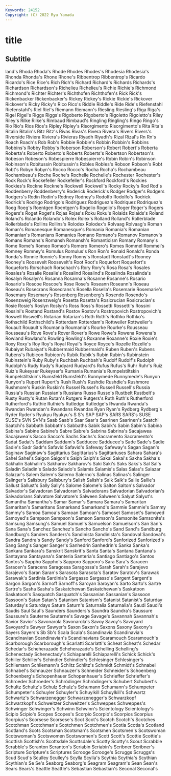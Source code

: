 ```yaml
---
Keywords: 24152
Copyright: (C) 2022 Ryu Yamada
---
```



# title

## Subtitle
land's
Rhoda Rhoda's Rhode Rhodes Rhodes's Rhodesia Rhodesia's Rhonda Rhonda's Rhone
Rhone's Ribbentrop Ribbentrop's Ricardo Ricardo's Rice Rice's Rich Rich's Richard
Richard's Richards Richards's Richardson Richardson's Richelieu Richelieu's Richie Richie's Richmond
Richmond's Richter Richter's Richthofen Richthofen's Rick Rick's Rickenbacker Rickenbacker's Rickey
Rickey's Rickie Rickie's Rickover Rickover's Ricky Ricky's Rico Rico's Riddle
Riddle's Ride Ride's Riefenstahl Riefenstahl's Riel Riel's Riemann Riemann's Riesling
Riesling's Riga Riga's Rigel Rigel's Riggs Riggs's Rigoberto Rigoberto's Rigoletto
Rigoletto's Riley Riley's Rilke Rilke's Rimbaud Rimbaud's Ringling Ringling's Ringo
Ringo's Rio Rio's Rios Rios's Ripley Ripley's Risorgimento Risorgimento's Rita
Rita's Ritalin Ritalin's Ritz Ritz's Rivas Rivas's Rivera Rivera's Rivers
Rivers's Riverside Riviera Riviera's Rivieras Riyadh Riyadh's Rizal Rizal's Rn
Rn's Roach Roach's Rob Rob's Robbie Robbie's Robbin Robbin's Robbins
Robbins's Robby Robby's Roberson Roberson's Robert Robert's Roberta Roberta's Roberto
Roberto's Roberts Roberts's Robertson Robertson's Robeson Robeson's Robespierre Robespierre's Robin
Robin's Robinson Robinson's Robitussin Robitussin's Robles Robles's Robson Robson's Robt
Robt's Robyn Robyn's Rocco Rocco's Rocha Rocha's Rochambeau Rochambeau's Roche
Roche's Rochelle Rochelle's Rochester Rochester's Rock Rock's Rockefeller Rockefeller's Rockford
Rockford's Rockies Rockies's Rockne Rockne's Rockwell Rockwell's Rocky Rocky's Rod
Rod's Roddenberry Roddenberry's Roderick Roderick's Rodger Rodger's Rodgers Rodgers's Rodin
Rodin's Rodney Rodney's Rodolfo Rodolfo's Rodrick Rodrick's Rodrigo Rodrigo's Rodriguez
Rodriguez's Rodriquez Rodriquez's Roeg Roeg's Roentgen Roentgen's Rogelio Rogelio's Roger
Roger's Rogers Rogers's Roget Roget's Rojas Rojas's Roku Roku's Rolaids
Rolaids's Roland Roland's Rolando Rolando's Rolex Rolex's Rolland Rolland's Rollerblade
Rollerblade's Rollins Rollins's Rolodex Rolodex's Rolvaag Rolvaag's Roman Roman's Romanesque
Romanesque's Romania Romania's Romanian Romanian's Romanians Romanies Romano Romano's Romanov
Romanov's Romans Romans's Romansh Romansh's Romanticism Romany Romany's Rome Rome's
Romeo Romeo's Romero Romero's Romes Rommel Rommel's Romney Romney's Romulus
Romulus's Ron Ron's Ronald Ronald's Ronda Ronda's Ronnie Ronnie's Ronny
Ronny's Ronstadt Ronstadt's Rooney Rooney's Roosevelt Roosevelt's Root Root's Roquefort
Roquefort's Roqueforts Rorschach Rorschach's Rory Rory's Rosa Rosa's Rosales Rosales's
Rosalie Rosalie's Rosalind Rosalind's Rosalinda Rosalinda's Rosalyn Rosalyn's Rosanna Rosanna's
Rosanne Rosanne's Rosario Rosario's Roscoe Roscoe's Rose Rose's Roseann Roseann's
Roseau Roseau's Rosecrans Rosecrans's Rosella Rosella's Rosemarie Rosemarie's Rosemary Rosemary's
Rosenberg Rosenberg's Rosendo Rosendo's Rosenzweig Rosenzweig's Rosetta Rosetta's Rosicrucian Rosicrucian's
Rosie Rosie's Roslyn Roslyn's Ross Ross's Rossetti Rossetti's Rossini Rossini's
Rostand Rostand's Rostov Rostov's Rostropovich Rostropovich's Roswell Roswell's Rotarian Rotarian's
Roth Roth's Rothko Rothko's Rothschild Rothschild's Rotterdam Rotterdam's Rottweiler Rottweiler's
Rouault Rouault's Roumania Roumania's Rourke Rourke's Rousseau Rousseau's Rove Rove's
Rover Rover's Rowe Rowe's Rowena Rowena's Rowland Rowland's Rowling Rowling's
Roxanne Roxanne's Roxie Roxie's Roxy Roxy's Roy Roy's Royal Royal's
Royce Royce's Rozelle Rozelle's Rubaiyat Rubaiyat's Rubbermaid Rubbermaid's Ruben Ruben's
Rubens Rubens's Rubicon Rubicon's Rubik Rubik's Rubin Rubin's Rubinstein Rubinstein's
Ruby Ruby's Ruchbah Ruchbah's Rudolf Rudolf's Rudolph Rudolph's Rudy Rudy's
Rudyard Rudyard's Rufus Rufus's Ruhr Ruhr's Ruiz Ruiz's Rukeyser Rukeyser's
Rumania Rumania's Rumpelstiltskin Rumpelstiltskin's Rumsfeld Rumsfeld's Runnymede Runnymede's Runyon Runyon's
Rupert Rupert's Rush Rush's Rushdie Rushdie's Rushmore Rushmore's Ruskin Ruskin's
Russel Russel's Russell Russell's Russia Russia's Russian Russian's Russians Russo
Russo's Rustbelt Rustbelt's Rusty Rusty's Rutan Rutan's Rutgers Rutgers's Ruth
Ruth's Rutherford Rutherford's Ruthie Ruthie's Rutledge Rutledge's Rwanda Rwanda's Rwandan
Rwandan's Rwandans Rwandas Ryan Ryan's Rydberg Rydberg's Ryder Ryder's Ryukyu
Ryukyu's S S's SAP SAP's SARS SARS's SUSE SUSE's SVN
SVN's Saab Saab's Saar Saar's Saarinen Saarinen's Saatchi Saatchi's Sabbath
Sabbath's Sabbaths Sabik Sabik's Sabin Sabin's Sabina Sabina's Sabine Sabine's
Sabre Sabre's Sabrina Sabrina's Sacajawea Sacajawea's Sacco Sacco's Sachs Sachs's
Sacramento Sacramento's Sadat Sadat's Saddam Saddam's Sadducee Sadducee's Sade Sade's
Sadie Sadie's Sadr Sadr's Safavid Safavid's Safeway Safeway's Sagan Sagan's
Saginaw Saginaw's Sagittarius Sagittarius's Sagittariuses Sahara Sahara's Sahel Sahel's Saigon
Saigon's Saiph Saiph's Sakai Sakai's Sakha Sakha's Sakhalin Sakhalin's Sakharov
Sakharov's Saki Saki's Saks Saks's Sal Sal's Saladin Saladin's Salado
Salado's Salamis Salamis's Salas Salas's Salazar Salazar's Salem Salem's Salerno
Salerno's Salinas Salinas's Salinger Salinger's Salisbury Salisbury's Salish Salish's Salk
Salk's Sallie Sallie's Sallust Sallust's Sally Sally's Salome Salome's Salton
Salton's Salvador Salvador's Salvadoran Salvadoran's Salvadorans Salvadorian Salvadorian's Salvadorians Salvatore
Salvatore's Salween Salween's Salyut Salyut's Samantha Samantha's Samar Samar's Samara
Samara's Samaritan Samaritan's Samaritans Samarkand Samarkand's Sammie Sammie's Sammy Sammy's
Samoa Samoa's Samoan Samoan's Samoset Samoset's Samoyed Samoyed's Sampson Sampson's
Samson Samson's Samsonite Samsonite's Samsung Samsung's Samuel Samuel's Samuelson Samuelson's
San San's Sana Sana's Sanchez Sanchez's Sancho Sancho's Sand Sand's
Sandburg Sandburg's Sanders Sanders's Sandinista Sandinista's Sandoval Sandoval's Sandra Sandra's
Sandy Sandy's Sanford Sanford's Sanforized Sanforized's Sang Sang's Sanger Sanger's
Sanhedrin Sanhedrin's Sanka Sanka's Sankara Sankara's Sanskrit Sanskrit's Santa Santa's
Santana Santana's Santayana Santayana's Santeria Santeria's Santiago Santiago's Santos Santos's
Sappho Sappho's Sapporo Sapporo's Sara Sara's Saracen Saracen's Saracens Saragossa
Saragossa's Sarah Sarah's Sarajevo Sarajevo's Saran Saran's Sarasota Sarasota's Saratov
Saratov's Sarawak Sarawak's Sardinia Sardinia's Sargasso Sargasso's Sargent Sargent's Sargon
Sargon's Sarnoff Sarnoff's Saroyan Saroyan's Sarto Sarto's Sartre Sartre's Sasha
Sasha's Saskatchewan Saskatchewan's Saskatoon Saskatoon's Sasquatch Sasquatch's Sassanian Sassanian's Sassoon
Sassoon's Satan Satan's Satanism Satanism's Satanist Satanist's Saturday Saturday's Saturdays
Saturn Saturn's Saturnalia Saturnalia's Saudi Saudi's Saudis Saul Saul's Saunders
Saunders's Saundra Saundra's Saussure Saussure's Sauterne Sauterne's Savage Savage's Savannah
Savannah's Savior Savior's Savonarola Savonarola's Savoy Savoy's Savoyard Savoyard's Sawyer
Sawyer's Saxon Saxon's Saxons Saxony Saxony's Sayers Sayers's Sb Sb's
Scala Scala's Scandinavia Scandinavia's Scandinavian Scandinavian's Scandinavians Scaramouch Scaramouch's Scarborough
Scarborough's Scarlatti Scarlatti's Scheat Scheat's Schedar Schedar's Scheherazade Scheherazade's Schelling
Schelling's Schenectady Schenectady's Schiaparelli Schiaparelli's Schick Schick's Schiller Schiller's Schindler
Schindler's Schlesinger Schlesinger's Schliemann Schliemann's Schlitz Schlitz's Schmidt Schmidt's Schnabel
Schnabel's Schnauzer Schnauzer's Schneider Schneider's Schoenberg Schoenberg's Schopenhauer Schopenhauer's Schrieffer
Schrieffer's Schroeder Schroeder's Schrödinger Schrödinger's Schubert Schubert's Schultz Schultz's Schulz
Schulz's Schumann Schumann's Schumpeter Schumpeter's Schuyler Schuyler's Schuylkill Schuylkill's Schwartz
Schwartz's Schwarzenegger Schwarzenegger's Schwarzkopf Schwarzkopf's Schweitzer Schweitzer's Schweppes Schweppes's Schwinger
Schwinger's Schwinn Schwinn's Scientology Scientology's Scipio Scipio's Scopes Scopes's Scorpio
Scorpio's Scorpios Scorpius Scorpius's Scorsese Scorsese's Scot Scot's Scotch Scotch's
Scotches Scotchman Scotchman's Scotchmen Scotchmen's Scotia Scotia's Scotland Scotland's Scots
Scotsman Scotsman's Scotsmen Scotsmen's Scotswoman Scotswoman's Scotswomen Scotswomen's Scott Scott's
Scottie Scottie's Scottish Scottish's Scottsdale Scottsdale's Scotty Scotty's Scout Scrabble
Scrabble's Scranton Scranton's Scriabin Scriabin's Scribner Scribner's Scripture Scripture's Scriptures
Scrooge Scrooge's Scruggs Scruggs's Scud Scud's Sculley Sculley's Scylla Scylla's
Scythia Scythia's Scythian Scythian's Se Se's Seaborg Seaborg's Seagram Seagram's
Sean Sean's Sears Sears's Seattle Seattle's Sebastian Sebastian's Seconal Seconal's
